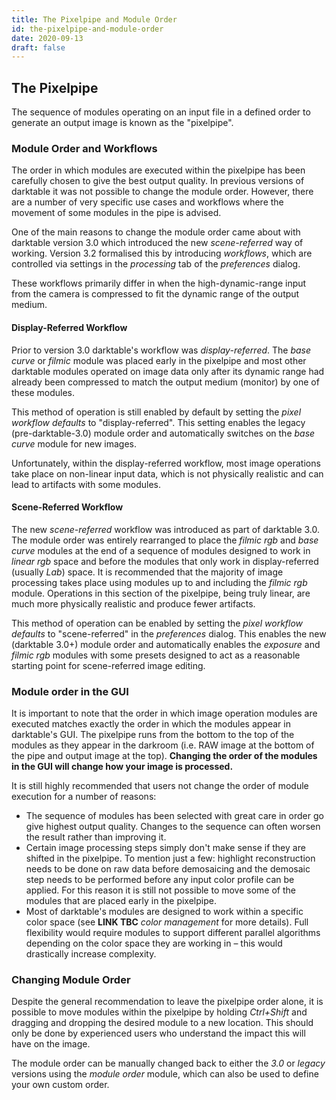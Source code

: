 ```yaml
---
title: The Pixelpipe and Module Order
id: the-pixelpipe-and-module-order
date: 2020-09-13
draft: false
---
```


## The Pixelpipe

The sequence of modules operating on an input file in a defined order to generate an output image is known as the "pixelpipe".

### Module Order and Workflows

The order in which modules are executed within the pixelpipe has been carefully chosen to give the best output quality. In previous versions of darktable it was not possible to change the module order. However, there are a number of very specific use cases and workflows where the movement of some modules in the pipe is advised.

One of the main reasons to change the module order came about with darktable version 3.0 which introduced the new _scene-referred_ way of working. Version 3.2 formalised this by introducing _workflows_, which are controlled via settings in the _processing_ tab of the _preferences_ dialog.

These workflows primarily differ in when the high-dynamic-range input from the camera is compressed to fit the dynamic range of the output medium.

#### Display-Referred Workflow

Prior to version 3.0 darktable's workflow was _display-referred_. The _base curve_ or _filmic_ module was placed early in the pixelpipe and most other darktable modules operated on image data only after its dynamic range had already been compressed to match the output medium (monitor) by one of these modules.

This method of operation is still enabled by default by setting the _pixel workflow defaults_ to "display-referred". This setting enables the legacy (pre-darktable-3.0) module order and automatically switches on the _base curve_ module for new images.

Unfortunately, within the display-referred workflow, most image operations take place on non-linear input data, which is not physically realistic and can lead to artifacts with some modules.

#### Scene-Referred Workflow

The new _scene-referred_ workflow was introduced as part of darktable 3.0. The module order was entirely rearranged to place the _filmic rgb_ and _base curve_ modules at the end of a sequence of modules designed to work in _linear rgb_ space and before the modules that only work in display-referred (usually _Lab_) space. It is recommended that the majority of image processing takes place using modules up to and including the _filmic rgb_ module. Operations in this section of the pixelpipe, being truly linear, are much more physically realistic and produce fewer artifacts.

This method of operation can be enabled by setting the _pixel workflow defaults_ to "scene-referred" in the _preferences_ dialog. This enables the new (darktable 3.0+) module order and automatically enables the _exposure_ and _filmic rgb_ modules with some presets designed to act as a reasonable starting point for scene-referred image editing.

### Module order in the GUI

It is important to note that the order in which image operation modules are executed matches exactly the order in which the modules appear in darktable's GUI. The pixelpipe runs from the bottom to the top of the modules as they appear in the darkroom (i.e. RAW image at the bottom of the pipe and output image at the top). **Changing the order of the modules in the GUI will change how your image is processed.**

It is still highly recommended that users not change the order of module execution for a number of reasons:

* The sequence of modules has been selected with great care in order go give highest output quality. Changes to the sequence can often worsen the result rather than improving it.
* Certain image processing steps simply don't make sense if they are shifted in the pixelpipe. To mention just a few: highlight reconstruction needs to be done on raw data before demosaicing and the demosaic step needs to be performed before any input color profile can be applied. For this reason it is still not possible to move some of the modules that are placed early in the pixelpipe.
* Most of darktable's modules are designed to work within a specific color space (see **LINK TBC** _color management_ for more details). Full flexibility would require modules to support different parallel algorithms depending on the color space they are working in – this would drastically increase complexity.

### Changing Module Order

Despite the general recommendation to leave the pixelpipe order alone, it is possible to move modules within the pixelpipe by holding _Ctrl+Shift_ and dragging and dropping the desired module to a new location. This should only be done by experienced users who understand the impact this will have on the image.

The module order can be manually changed back to either the _3.0_ or _legacy_ versions using the _module order_ module, which can also be used to define your own custom order.
